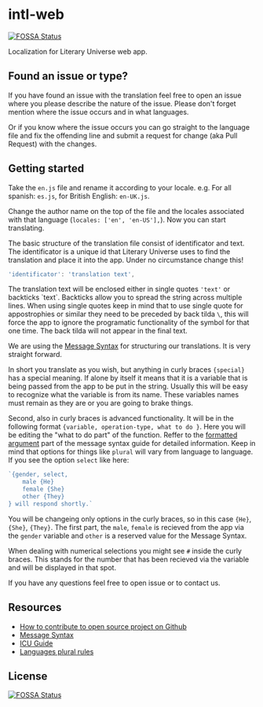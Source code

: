 # intl-web
[![FOSSA Status](https://app.fossa.io/api/projects/git%2Bgithub.com%2FLiteraryUniverse%2Fintl-web.svg?type=shield)](https://app.fossa.io/projects/git%2Bgithub.com%2FLiteraryUniverse%2Fintl-web?ref=badge_shield)

Localization for Literary Universe web app.

## Found an issue or type?

If you have found an issue with the translation feel free to open an issue where you please describe the nature of the issue. Please don't forget mention where the issue occurs and in what languages.

Or if you know where the issue occurs you can go straight to the language file and fix the offending line and submit a request for change (aka Pull Request) with the changes.

## Getting started

Take the `en.js` file and rename it according to your locale. e.g. For all spanish: `es.js`, for British English: `en-UK.js`.

Change the author name on the top of the file and the locales associated with that language (`locales: ['en', 'en-US'],`). Now you can start translating.

The basic structure of the translation file consist of identificator and text. The identificator is a unique id that Literary Universe uses to find the translation and place it into the app. Under no circumstance change this!

```js
'identificator': 'translation text',
```

The translation text will be enclosed either in single quotes `'text'` or backticks \`text\`. Backticks allow you to spread the string across multiple lines. When using single quotes keep in mind that to use single quote for appostrophies or similar they need to be preceded by back tilda `\`, this will force the app to ignore the programatic functionality of the symbol for that one time. The back tilda will not appear in the final text.  

We are using the [Message Syntax](http://formatjs.io/guides/message-syntax/) for structuring our translations. It is very straight forward.

In short you translate as you wish, but anything in curly braces `{special}` has a special meaning. If alone by itself it means that it is a variable that is being passed from the app to be put in the string. Usually this will be easy to recognize what the variable is from its name. These variables names must remain as they are or you are going to brake things.

Second, also in curly braces is advanced functionality. It will be in the following format `{variable, operation-type, what to do }`. Here you will be editing the "what to do part" of the function. Reffer to the [formatted argument](http://formatjs.io/guides/message-syntax/#formatted-argument) part of the message syntax guide for detailed information. Keep in mind that options for things like `plural` will vary from language to language. If you see the option `select` like here:

```js
`{gender, select,
    male {He}
    female {She}
    other {They}
} will respond shortly.`
```

You will be changeing only options in the curly braces, so in this case `{He}`, `{She}`, `{They}`. The first part, the `male`, `female` is recieved from the app via the `gender` variable and `other` is a reserved value for the Message Syntax.

When dealing with numerical selections you might see `#` inside the curly braces. This stands for the number that has been recieved via the variable and will be displayed in that spot.  

If you have any questions feel free to open issue or to contact us.

## Resources

* [How to contribute to open source project on Github](http://blog.davidecoppola.com/2016/11/howto-contribute-to-open-source-project-on-github/)
* [Message Syntax](http://formatjs.io/guides/message-syntax/)
* [ICU Guide](http://userguide.icu-project.org/formatparse/messages)
* [Languages plural rules](https://www.unicode.org/cldr/charts/latest/supplemental/language_plural_rules.html)


## License
[![FOSSA Status](https://app.fossa.io/api/projects/git%2Bgithub.com%2FLiteraryUniverse%2Fintl-web.svg?type=large)](https://app.fossa.io/projects/git%2Bgithub.com%2FLiteraryUniverse%2Fintl-web?ref=badge_large)
